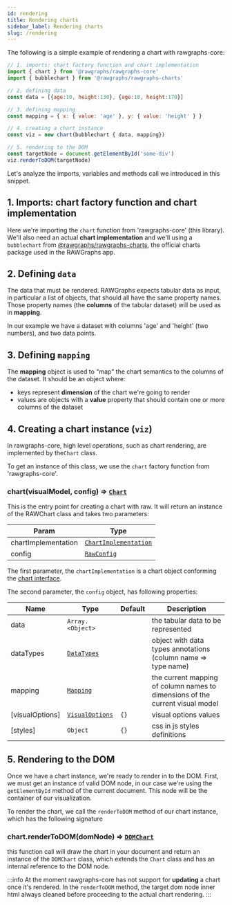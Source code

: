 ```yaml
---
id: rendering
title: Rendering charts
sidebar_label: Rendering charts
slug: /rendering
---
```



The following is a simple example of rendering a chart with rawgraphs-core:

```js
// 1. imports: chart factory function and chart implementation
import { chart } from '@rawgraphs/rawgraphs-core'
import { bubblechart } from '@rawgraphs/rawgraphs-charts'

// 2. defining data
const data = [{age:10, height:130}, {age:18, height:170}]

// 3. defining mapping
const mapping = { x: { value: 'age' }, y: { value: 'height' } }

// 4. creating a chart instance
const viz = new chart(bubblechart { data, mapping})

// 5. rendering to the DOM
const targetNode = document.getElementById('some-div')
viz.renderToDOM(targetNode)
```

Let's analyze the imports, variables and methods call we introduced in this snippet.

## 1. Imports: chart factory function and chart implementation
Here we're importing the `chart` function from 'rawgraphs-core' (this library). 
We'll also need an actual **chart implementation** and we'll using a `bubblechart` from [@rawgraphs/rawgraphs-charts](https://github.com/rawgraphs/rawgraphs-charts),
the official charts package used in the RAWGraphs app.

## 2. Defining `data`
The data that must be rendered. RAWGraphs expects tabular data as input, in particular a list of objects,
that should all have the same property names. Those property names (the **columns** of the tabular dataset) will be
used as in **mapping**.

In our example we have a dataset with columns 'age' and 'height' (two numbers), and two data points.



## 3. Defining `mapping` 
The **mapping** object is used to "map" the chart semantics to the columns of the dataset. 
It should be an object where: 

- keys represent **dimension** of the chart we're going to render
- values are objects with a **value** property that should contain one or more columns of the dataset 


## 4. Creating a chart instance (`viz`)
In rawgraphs-core, high level operations, such as chart rendering, are implemented by the`Chart` class.

To get an instance of this class, we use the `chart` factory function from 'rawgraphs-core'. 

### chart(visualModel, config) ⇒ [<code>Chart</code>](#Chart)
This is the entry point for creating a chart with raw. It will return an instance of the RAWChart class and takes two parameters:

| Param | Type |
| --- | --- |
| chartImplementation | [<code>ChartImplementation</code>](#ChartImplementation) | 
| config | [<code>RawConfig</code>](#RawConfig) | 


The first parameter, the `chartImplementation` is a chart object conforming the [chart interface](chart-inteface.md).

The second parameter, the `config` object, has following properties:

| Name | Type | Default | Description |
| --- | --- | --- | --- |
| data | <code>Array.&lt;Object&gt;</code> |  | the tabular data to be represented |
| dataTypes | [<code>DataTypes</code>](#DataTypes) |  | object with data types annotations (column name => type name) |
| mapping | [<code>Mapping</code>](#Mapping) |  | the current mapping of column names to dimensions of the current visual model |
| [visualOptions] | [<code>VisualOptions</code>](#VisualOptions) | <code>{}</code> | visual options values |
| [styles] | <code>Object</code> | <code>{}</code> | css in js styles definitions |



## 5. Rendering to the DOM
Once we have a chart instance, we're ready to render in to the DOM.
First, we must get an instance of valid DOM node, in our case we're using the `getElementById` method of the current document. This node will be the container of our visualization.

To render the chart, we call the `renderToDOM` method of our chart instance, which has the following signature

### chart.renderToDOM(domNode) ⇒ [<code>DOMChart</code>](api.md#domchart)

this function call will draw the chart in your document and return an instance of the `DOMChart` class, which extends the `Chart` class and has an internal reference to the DOM node.

:::info
At the moment rawgraphs-core has not support for **updating** a chart once it's rendered. In the `renderToDOM` method, the target dom node inner html always cleaned before proceeding to the actual chart rendering.
:::
